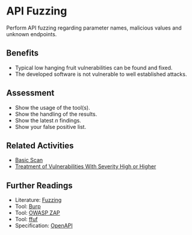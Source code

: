 # API Fuzzing

Perform API fuzzing regarding parameter names, malicious values and unknown endpoints.

## Benefits

- Typical low hanging fruit vulnerabilities can be found and fixed.
- The developed software is not vulnerable to well established attacks.

## Assessment

- Show the usage of the tool(s).
- Show the handling of the results.
- Show the latest *n* findings.
- Show your false positive list.

## Related Activities

- [Basic Scan](basic-scan.md)
- [Treatment of Vulnerabilities With Severity High or Higher](../green/treatment-of-vulnerabilities-with-severity-high-or-higher.md)

## Further Readings

- Literature: [Fuzzing](https://owasp.org/www-community/Fuzzing)
- Tool: [Burp](https://portswigger.net/burp)
- Tool: [OWASP ZAP](https://www.zaproxy.org/)
- Tool: [ffuf](https://github.com/ffuf/ffuf)
- Specification: [OpenAPI](https://www.openapis.org/)
